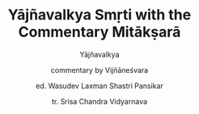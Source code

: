 ---
title: "Yājñavalkya Smṛti with the Commentary Mitākṣarā"
author: ["Yājñavalkya", "commentary by Vijñāneśvara", "ed. Wasudev Laxman Shastri Pansikar", "tr. Srisa Chandra Vidyarnava"]
year: 1900
language: ["English", "Sanskrit"]
genre: ["Legal Literature", "Classical Literature", "Religious Literature"]
description: "The Yājñavalkya Smṛti is one of the most important Hindu law texts (dharmaśāstra) from ancient India. Available here are two scholarly editions: the Pansikar edition with Sanskrit text and Mitākṣarā commentary, and the Vidyarnava English translation, both preserving this foundational work of Hind..."
collections: ['ancient-wisdom', 'spiritual-texts', 'classical-literature']
sources:
  - name: "Internet Archive (Pansikar Edition - Sanskrit with Mitākṣarā)"
    url: "https://archive.org/details/Yajnavalkya.Smriti.with.the.Commentary.Mitaksara.of.Vidnyaneshvara"
    type: "other"
  - name: "Internet Archive (Vidyarnava Translation - English)"
    url: "https://archive.org/details/yajnavalkyasmrit00yj"
    type: "other"
references:
  - name: "Wikipedia: Yājñavalkya Smṛti"
    url: "https://en.wikipedia.org/wiki/Y%C4%81j%C3%B1avalkya_Sm%E1%B9%9Bti"
    type: "wikipedia"
  - name: "Open Library: Yājñavalkya Smṛti with the"
    url: "https://openlibrary.org/search?q=Yājñavalkya+Smṛti+with+the+Commentary+Mitākṣarā+Yājñavalkya"
    type: "other"
featured: true
publishDate: 2025-10-30
tags: ['classical-literature', 'religious']
---